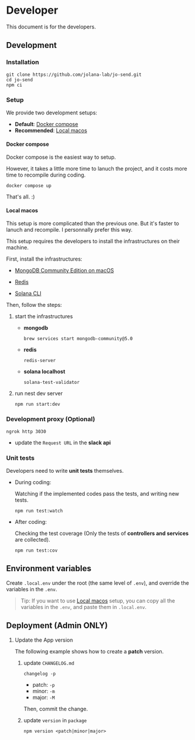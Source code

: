 # Developer

This document is for the developers.

## Development

### Installation

```command
git clone https://github.com/jolana-lab/jo-send.git
cd jo-send
npm ci
```

### Setup

We provide two development setups:

- **Default**: [Docker compose](###docker-compose)
- **Recommended**: [Local macos](###local-macos)

#### Docker compose

Docker compose is the easiest way to setup.

However, it takes a little more time to lanuch the project, and it costs more time to recompile during coding.

```command
docker compose up
```

That's all. :)

#### Local macos

This setup is more complicated than the previous one. But it's faster to lanuch and recompile. I personnally prefer this way.

This setup requires the developers to install the infrastructures on their machine.

First, install the infrastructures:

- [MongoDB Community Edition on macOS](https://docs.mongodb.com/manual/tutorial/install-mongodb-on-os-x/#install-mongodb-community-edition-on-macos)

- [Redis](https://redis.io/topics/quickstart)

- [Solana CLI](https://docs.solana.com/cli/install-solana-cli-tools#macos--linux)

Then, follow the steps:

1.  start the infrastructures

    - **mongodb**

      ```command
      brew services start mongodb-community@5.0
      ```

    - **redis**

      ```command
      redis-server
      ```

    - **solana localhost**

      ```command
      solana-test-validator
      ```

2.  run nest dev server

    ```command
    npm run start:dev
    ```

### Development proxy (Optional)

```command
ngrok http 3030
```

- update the `Request URL` in the **slack api**

### Unit tests

Developers need to write **unit tests** themselves.

- During coding:

  Watching if the implemented codes pass the tests, and writing new tests.

  ```command
  npm run test:watch
  ```

- After coding:

  Checking the test coverage (Only the tests of **controllers and services** are collected).

  ```command
  npm run test:cov
  ```

## Environment variables

Create `.local.env` under the root (the same level of `.env`), and override the variables in the `.env`.

> Tip: If you want to use [Local macos](###local-macos) setup, you can copy all the variables in the `.env`, and paste them in `.local.env`.

## Deployment (Admin ONLY)

1. Update the App version

   The following example shows how to create a **patch** version.

   1. update `CHANGELOG.md`

      ```command
      changelog -p
      ```

      - patch: `-p`
      - minor: `-m`
      - major: `-M`

      Then, commit the change.

   2. update `version` in `package`

      ```command
      npm version <patch|minor|major>
      ```
